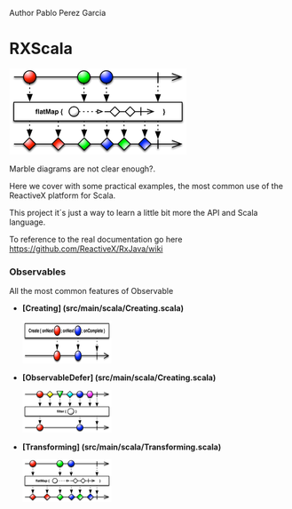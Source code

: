 Author Pablo Perez Garcia 

# RXScala

![My image](src/main/resources/img/flatMap.png)

Marble diagrams are not clear enough?.

Here we cover with some practical examples, the most common use of the ReactiveX platform for Scala.

This project it´s just a way to learn a little bit more the API and Scala language.

To reference to the real documentation go here https://github.com/ReactiveX/RxJava/wiki


### Observables

All the most common features of Observable


* **[Creating] (src/main/scala/Creating.scala)**

    ![My image](src/main/resources/img/rsz_1createc.png)

    
* **[ObservableDefer] (src/main/scala/Creating.scala)**

    ![My image](src/main/resources/img/rsz_1filter.png)


* **[Transforming] (src/main/scala/Transforming.scala)**

    ![My image](src/main/resources/img/rsz_flatmap.png)
